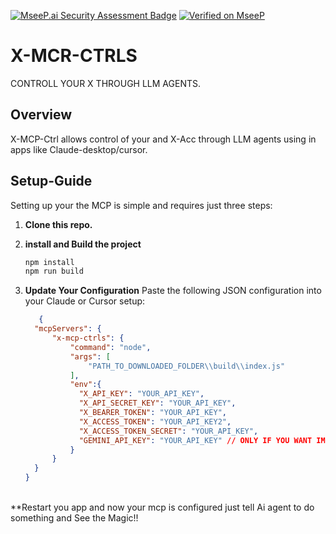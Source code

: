 [![MseeP.ai Security Assessment Badge](https://mseep.net/mseep-audited.png)](https://mseep.ai/app/krish858-x-mcp-ctrls) [![Verified on MseeP](https://mseep.ai/badge.svg)](https://mseep.ai/app/7ee7050e-ea94-4239-be01-49444b838e45)

# X-MCR-CTRLS

CONTROLL YOUR X THROUGH LLM AGENTS.

## Overview

X-MCP-Ctrl allows control of your and X-Acc through LLM agents using in apps like Claude-desktop/cursor.

## Setup-Guide

Setting up your the MCP is simple and requires just three steps:

1. **Clone this repo.**

2. **install and Build the project**
   ```bash
   npm install
   npm run build
   ```
3. **Update Your Configuration**
   Paste the following JSON configuration into your Claude or Cursor setup:
   ```JSON
      {
     "mcpServers": {
         "x-mcp-ctrls": {
             "command": "node",
             "args": [
                 "PATH_TO_DOWNLOADED_FOLDER\\build\\index.js"
             ],
             "env":{
               "X_API_KEY": "YOUR_API_KEY",
               "X_API_SECRET_KEY": "YOUR_API_KEY",
               "X_BEARER_TOKEN": "YOUR_API_KEY",
               "X_ACCESS_TOKEN": "YOUR_API_KEY2",
               "X_ACCESS_TOKEN_SECRET": "YOUR_API_KEY",
               "GEMINI_API_KEY": "YOUR_API_KEY" // ONLY IF YOU WANT IMG GENERATION
             }
         }
     }
   }
   ```

<br>
**Restart you app and now your mcp is configured just tell Ai agent to do something and See the Magic!!
